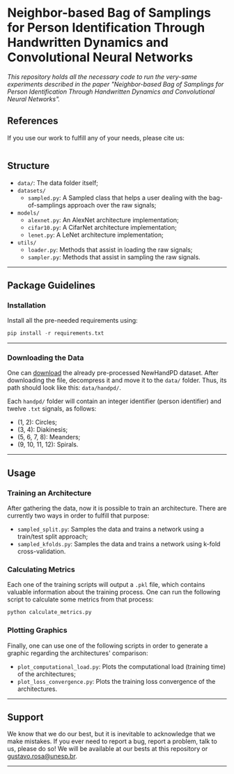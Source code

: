 # Neighbor-based Bag of Samplings for Person Identification Through Handwritten Dynamics and Convolutional Neural Networks

*This repository holds all the necessary code to run the very-same experiments described in the paper "Neighbor-based Bag of Samplings for Person Identification Through Handwritten Dynamics and Convolutional Neural Networks".*

## References

If you use our work to fulfill any of your needs, please cite us:

```
```

## Structure

  * `data/`: The data folder itself;
  * `datasets/`
    * `sampled.py`: A Sampled class that helps a user dealing with the bag-of-samplings approach over the raw signals;
  * `models/`
    * `alexnet.py`: An AlexNet architecture implementation;
    * `cifar10.py`: A CifarNet architecture implementation;
    * `lenet.py`: A LeNet architecture implementation;
  * `utils/`
    * `loader.py`: Methods that assist in loading the raw signals;
    * `sampler.py`: Methods that assist in sampling the raw signals.

---

## Package Guidelines

### Installation

Install all the pre-needed requirements using:

```Python
pip install -r requirements.txt
```

---

### Downloading the Data

One can [download](http://recogna.tech/files/sampling_recognition/data.tar.gz) the already pre-processed NewHandPD dataset. After downloading the file, decompress it and move it to the `data/` folder. Thus, its path should look like this: `data/handpd/`.

Each `handpd/` folder will contain an integer identifier (person identifier) and twelve `.txt` signals, as follows:

* (1, 2): Circles;
* (3, 4): Diakinesis;
* (5, 6, 7, 8): Meanders;
* (9, 10, 11, 12): Spirals.

---

## Usage

### Training an Architecture

After gathering the data, now it is possible to train an architecture. There are currently two ways in order to fulfill that purpose:

* `sampled_split.py`: Samples the data and trains a network using a train/test split approach;
* `sampled_kfolds.py`: Samples the data and trains a network using k-fold cross-validation.

### Calculating Metrics

Each one of the training scripts will output a `.pkl` file, which contains valuable information about the training process. One can run the following script to calculate some metrics from that process:

```Python
python calculate_metrics.py
```

### Plotting Graphics

Finally, one can use one of the following scripts in order to generate a graphic regarding the architectures' comparison:

* `plot_computational_load.py`: Plots the computational load (training time) of the architectures;
* `plot_loss_convergence.py`: Plots the training loss convergence of the architectures.

---

## Support

We know that we do our best, but it is inevitable to acknowledge that we make mistakes. If you ever need to report a bug, report a problem, talk to us, please do so! We will be available at our bests at this repository or gustavo.rosa@unesp.br.

---
